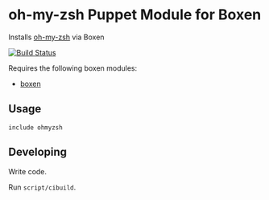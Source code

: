 # oh-my-zsh Puppet Module for Boxen

Installs [oh-my-zsh](https://github.com/robbyrussell/oh-my-zsh) via Boxen

[![Build Status](https://travis-ci.org/samjsharpe/puppet-ohmyzsh.png)](https://travis-ci.org/samjsharpe/puppet-ohmyzsh)

Requires the following boxen modules:

* [boxen](https://github.com/boxen/puppet-boxen)

## Usage

```puppet
include ohmyzsh
```

## Developing

Write code.

Run `script/cibuild`.
